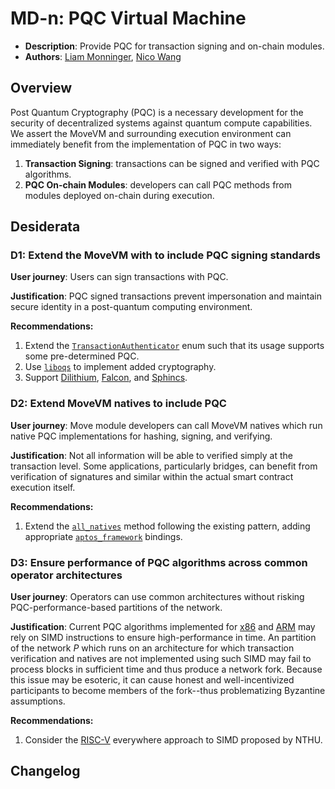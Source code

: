 # MD-n: PQC Virtual Machine
- **Description**: Provide PQC for transaction signing and on-chain modules. 
- **Authors**: [Liam Monninger](mailto:liam@movementlabs.xyz), [Nico Wang](mailto:lnwang@pllab.cs.nthu.edu.tw)

## Overview

Post Quantum Cryptography (PQC) is a necessary development for the security of decentralized systems against quantum compute capabilities. We assert the MoveVM and surrounding execution environment can immediately benefit from the implementation of PQC in two ways:

1. **Transaction Signing**: transactions can be signed and verified with PQC algorithms. 
2. **PQC On-chain Modules**: developers can call PQC methods from modules deployed on-chain during execution. 

## Desiderata

### D1: Extend the MoveVM with to include PQC signing standards
**User journey**: Users can sign transactions with PQC. 

**Justification**: PQC signed transactions prevent impersonation and maintain secure identity in a post-quantum computing environment. 

**Recommendations:**
1. Extend the [`TransactionAuthenticator`](https://github.com/movementlabsxyz/aptos-core/blob/1d1cdbbd7fabb80dcb95ba5e23213faa072fab67/types/src/transaction/authenticator.rs#L47) enum such that its usage supports some pre-determined PQC. 
2. Use [`liboqs`](https://github.com/open-quantum-safe/liboqs-rust) to implement added cryptography. 
3. Support [Dilithium](https://pq-crystals.org/dilithium/), [Falcon](https://falcon-sign.info/), and [Sphincs](https://sphincs.org/).

### D2: Extend MoveVM natives to include PQC

**User journey**: Move module developers can call MoveVM natives which run native PQC implementations for hashing, signing, and verifying. 

**Justification**: Not all information will be able to verified simply at the transaction level. Some applications, particularly bridges, can benefit from verification of signatures and similar within the actual smart contract execution itself. 

**Recommendations:**
1. Extend the [`all_natives`](https://github.com/movementlabsxyz/aptos-core/blob/1d1cdbbd7fabb80dcb95ba5e23213faa072fab67/aptos-move/framework/src/natives/mod.rs#L39) method following the existing pattern, adding appropriate [`aptos_framework`](https://github.com/movementlabsxyz/aptos-core/tree/1d1cdbbd7fabb80dcb95ba5e23213faa072fab67/aptos-move/framework/aptos-framework/sources) bindings. 

### D3: Ensure performance of PQC algorithms across common operator architectures

**User journey**: Operators can use common architectures without risking PQC-performance-based partitions of the network. 

**Justification**: Current PQC algorithms implemented for [x86](https://en.wikipedia.org/wiki/X86_SIMD_instruction_listings) and [ARM](https://developer.arm.com/documentation/dht0002/latest/Introducing-NEON/What-is-SIMD-/ARM-SIMD-instructions) may rely on SIMD instructions to ensure high-performance in time. An partition of the network $P$ which runs on an architecture for which transaction verification and natives are not implemented using such SIMD may fail to process blocks in sufficient time and thus produce a network fork. Because this issue may be esoteric, it can cause honest and well-incentivized participants to become members of the fork--thus problematizing Byzantine assumptions. 

**Recommendations:**
1. Consider the [RISC-V]() everywhere approach to SIMD proposed by NTHU. 

## Changelog
